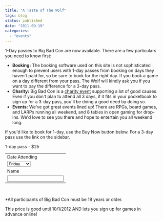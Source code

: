 ```yaml
---
title: "A Taste of The Wolf"
tags: blog
status: published
date: "2011-09-19"
categories: 
  - "events"
---
```


1-Day passes to Big Bad Con are now available. There are a few particulars you need to know first:

- **Booking:** The booking software used on this site is not sophisticated enough to prevent users with 1-day passes from booking on days they haven't paid for, so be sure to book for the right day. If you book a game on a day different from your pass, The Wolf will kindly ask you if you want to pay the difference for a 3-day pass.
- **Charity:** Big Bad Con is a [charity event](http://www.bigbadcon.com/?p=139 "Dr. Wolf") supporting a lot of good causes. Even if you don't plan to attend all 3 days, if it fits in your pocketbook to sign up for a 3-day pass, you'll be doing a good deed by doing so.
- **Events:** We've got great events lined up! There are RPGs, board games, and LARPs running all weekend, and 8 tables in open gaming for drop-ins. We'd love to see you there and hope to entertain you all weekend long.

If you'd like to book for 1-day, use the Buy Now button below. For a 3-day pass use the link on the sidebar.

1-day pass - $25

 

<table><tbody><tr><td><input type="hidden" name="on0" value="Date Attending">Date Attending</td></tr><tr><td><select name="os0"><option value="Friday">Friday </option><option value="Saturday">Saturday </option><option value="Sunday">Sunday</option></select></td></tr><tr><td><input type="hidden" name="on1" value="Name">Name</td></tr><tr><td><input type="text" name="os1" maxlength="200"></td></tr></tbody></table>

 ![](/images/pixel.gif)

\*All participants of Big Bad Con must be 18 years or older.

This price is good until 10/1/2012 AND lets you sign up for games in advance online!
